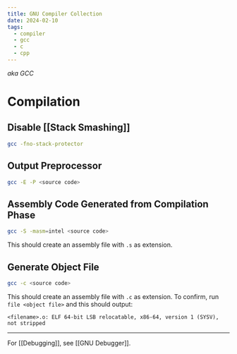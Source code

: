 ```yaml
---
title: GNU Compiler Collection
date: 2024-02-10
tags:
  - compiler
  - gcc
  - c
  - cpp
---
```


*aka GCC*


# Compilation

## Disable [[Stack Smashing]]

```sh
gcc -fno-stack-protector
```

## Output Preprocessor

```sh
gcc -E -P <source code>
```

## Assembly Code Generated from Compilation Phase

```sh
gcc -S -masm=intel <source code>
```

This should create an assembly file with `.s` as extension.

## Generate Object File

```sh
gcc -c <source code>
```

This should create an assembly file with `.c` as extension. To confirm, run `file <object file>` and this should output:

```
<filename>.o: ELF 64-bit LSB relocatable, x86-64, version 1 (SYSV), not stripped
```

---

For [[Debugging]], see [[GNU Debugger]].